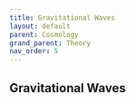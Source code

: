 ```yaml
---
title: Gravitational Waves
layout: default
parent: Cosmology
grand_parent: Theory
nav_order: 5
---
```


## Gravitational Waves
